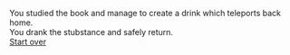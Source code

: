 You studied the book and manage to create a drink which teleports back home.  
You drank the stubstance and safely return.  
[Start over](../READ.md)
